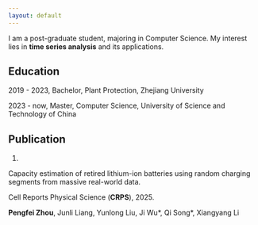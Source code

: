 ```yaml
---
layout: default
---
```


I am a post-graduate student, majoring in Computer Science. My interest lies in **time series analysis** and its applications.

## Education

2019 - 2023, Bachelor, Plant Protection, Zhejiang University

2023 - now, Master, Computer Science, University of Science and Technology of China

## Publication

1. 
Capacity estimation of retired lithium-ion batteries using random charging segments from massive real-world data.

Cell Reports Physical Science (**CRPS**), 2025.

**Pengfei Zhou**, Junli Liang, Yunlong Liu, Ji Wu\*, Qi Song\*, Xiangyang Li
